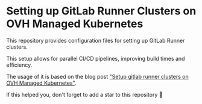 # Setting up GitLab Runner Clusters on OVH Managed Kubernetes

This repository provides configuration files for setting up GitLab Runner clusters.

This setup allows for parallel CI/CD pipelines, improving build times and efficiency. 

The usage of it is based on the blog post ["Setup gitlab runner clusters on OVH Managed Kubernetes"](https://martient.com/posts/setup-gitlab-runner-with-kubernetes).

If this helped you, don't forget to add a star to this repository 🌟